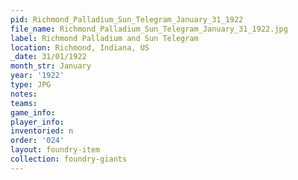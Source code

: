 ```yaml
---
pid: Richmond_Palladium_Sun_Telegram_January_31_1922
file_name: Richmond_Palladium_Sun_Telegram_January_31_1922.jpg
label: Richmond Palladium and Sun Telegram
location: Richmond, Indiana, US
_date: 31/01/1922
month_str: January
year: '1922'
type: JPG
notes: 
teams: 
game_info: 
player_info: 
inventoried: n
order: '024'
layout: foundry-item
collection: foundry-giants
---
```

